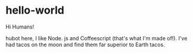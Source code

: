 # hello-world


Hi Humans!

hubot here, I like Node. js and Coffeescript (that's what I'm made of!).
I've had tacos on the moon and find them far superior to Earth tacos.
